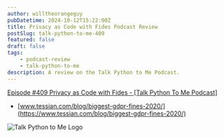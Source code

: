 ```yaml
---
author: willtheorangeguy
pubDatetime: 2024-10-12T15:22:00Z
title: Privacy as Code with Fides Podcast Review
postSlug: talk-python-to-me-409
featured: false
draft: false
tags:
    - podcast-review
    - talk-python-to-me
description: A review on the Talk Python to Me Podcast.
---
```


[Episode #409 Privacy as Code with Fides - [Talk Python To Me Podcast]](https://talkpython.fm/episodes/show/409/privacy-as-code-with-fides)

- [www.tessian.com/blog/biggest-gdpr-fines-2020/](https://www.tessian.com/blog/biggest-gdpr-fines-2020/)

![Talk Python to Me Logo](https://is1-ssl.mzstatic.com/image/thumb/Podcasts221/v4/6c/5d/00/6c5d001b-99f2-1312-ef93-d0791d6aca54/mza_17000424926567884148.jpg/300x300bb.webp)
